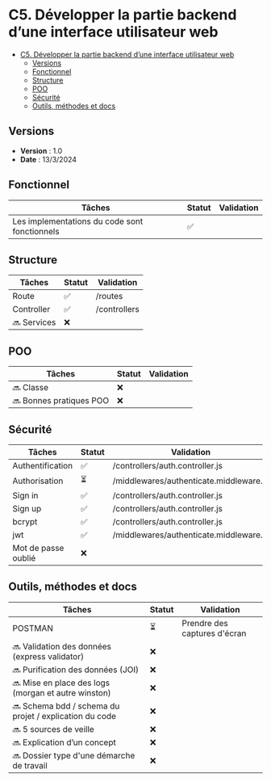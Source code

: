 # C5. Développer la partie backend d’une interface utilisateur web

- [C5. Développer la partie backend d’une interface utilisateur web](#c5-développer-la-partie-backend-dune-interface-utilisateur-web)
  - [Versions](#versions)
  - [Fonctionnel](#fonctionnel)
  - [Structure](#structure)
  - [POO](#poo)
  - [Sécurité](#sécurité)
  - [Outils, méthodes et docs](#outils-méthodes-et-docs)

## Versions

- **Version** : 1.0
- **Date** : 13/3/2024

## Fonctionnel

| Tâches                                        | Statut | Validation |
| --------------------------------------------- | ------ | ---------- |
| Les implementations du code sont fonctionnels | ✅     |            |

## Structure

| Tâches       | Statut | Validation |
| ------------ | ------ | ---------- |
| Route        | ✅     |     /routes       |
| Controller   | ✅     |      /controllers      |
| 🔜 Services | ❌     |            |

## POO

| Tâches                   | Statut | Validation |
| ------------------------ | ------ | ---------- |
| 🔜 Classe               | ❌     |            |
| 🔜 Bonnes pratiques POO | ❌     |            |

## Sécurité

| Tâches              | Statut | Validation |
| ------------------- | ------ | ---------- |
| Authentification    | ✅     |      /controllers/auth.controller.js       |
| Authorisation       | ⏳     |      /middlewares/authenticate.middleware.js      |
| Sign in             | ✅     |      /controllers/auth.controller.js      |
| Sign up             | ✅     |      /controllers/auth.controller.js      |
| bcrypt              | ✅     |      /controllers/auth.controller.js      |
| jwt                 | ✅     |      /middlewares/authenticate.middleware.js      |
| Mot de passe oublié | ❌     |            |

## Outils, méthodes et docs

| Tâches                                                  | Statut | Validation |
| ------------------------------------------------------- | ------ | ---------- |
| POSTMAN                                                 | ⏳     |    Prendre des captures d'écran        |
| 🔜 Validation des données (express validator)          | ❌     |            |
| 🔜 Purification des données (JOI)                      | ❌     |            |
| 🔜 Mise en place des logs (morgan et autre winston)    | ❌     |            |
| 🔜 Schema bdd / schema du projet / explication du code | ❌     |            |
| 🔜 5 sources de veille                                 | ❌     |            |
| 🔜 Explication d’un concept                            | ❌     |            |
| 🔜 Dossier type d'une démarche de travail              | ❌     |            |
